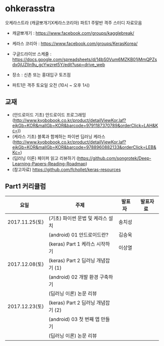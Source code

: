 # ohkerasstra

오케라스트라 (캐글뽀개기X케라스코리아) 파트1 주말반 격주 스터디 자료모음

* 캐글뽀개기 : https://www.facebook.com/groups/kagglebreak/
* 케라스 코리아 : https://www.facebook.com/groups/KerasKorea/

* 구글드라이브 스케줄 : https://docs.google.com/spreadsheets/d/14bS0Vum6MZKB01jMmQPZsdx0jUZIln9u_gcYwzret5Y/edit?usp=drive_web
* 장소 : 신촌 또는 홍대입구 토즈점
* 파트1은 격주 토요일 오전 (10시 ~ 오후 1시)

## 교재
* (안드로이드 기초) 안드로이드 프로그래밍 (http://www.kyobobook.co.kr/product/detailViewKor.laf?ejkGb=KOR&mallGb=KOR&barcode=9791187370789&orderClick=LAH&Kc=))
* (케라스 기초) 블록과 함께하는 파이썬 딥러닝 케라스 (http://www.kyobobook.co.kr/product/detailViewKor.laf?ejkGb=KOR&mallGb=KOR&barcode=9788960882133&orderClick=LEB&Kc=)
* (딥러닝 이론) 페이퍼 읽고 리뷰하기 (https://github.com/songrotek/Deep-Learning-Papers-Reading-Roadmap)
* (참고자료) https://github.com/fchollet/keras-resources


## Part1 커리큘럼
|요일   |주제   |발표자   |발표자료   |
|---|---|---|---|
|2017.11.25(토)|(기초) 파이썬 문법 및 케라스 설치 |송치성||
||(android) 01 안드로이드란?  |김승욱||
||(keras) Part 1 케라스 시작하기 |이상열||
|2017.12.08(토)|(keras) Part 2 딥러닝 개념잡기 (1) |||
||(android) 02 개발 환경 구축하기  |||
||(딥러닝 이론) 논문 리뷰 |||
|2017.12.23(토)|(keras) Part 2 딥러닝 개념잡기 (2) |||
||(android) 03 첫 번째 앱 만들기  |||
||(딥러닝 이론) 논문 리뷰 |||
